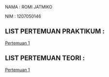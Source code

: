 NAMA   : ROMI JATMIKO 

NIM    : 1207050146



## LIST PERTEMUAN PRAKTIKUM :
[Pertemuan 1](https://github.com/romijatmiko/IF215008/tree/main/PRAKTIKUM/PERTEMUAN-1) 

## LIST PERTEMUAN TEORI :
[Pertemuan 1](https://github.com/romijatmiko/IF215008/tree/main/TEORI/PERTEMUAN-1) 

